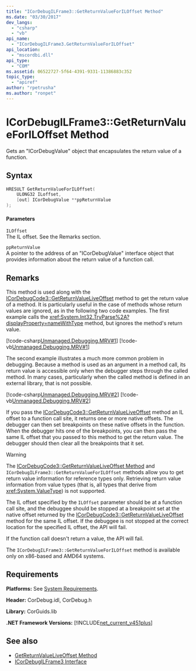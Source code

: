 ```yaml
---
title: "ICorDebugILFrame3::GetReturnValueForILOffset Method"
ms.date: "03/30/2017"
dev_langs: 
  - "csharp"
  - "vb"
api_name: 
  - "ICorDebugILFrame3.GetReturnValueForILOffset"
api_location: 
  - "mscordbi.dll"
api_type: 
  - "COM"
ms.assetid: 06522727-5f64-4391-9331-11386883c352
topic_type: 
  - "apiref"
author: "rpetrusha"
ms.author: "ronpet"
---
```

# ICorDebugILFrame3::GetReturnValueForILOffset Method
Gets an "ICorDebugValue" object that encapsulates the return value of a function.  
  
## Syntax  
  
```cpp
HRESULT GetReturnValueForILOffset(  
    ULONG32 ILoffset,   
    [out] ICorDebugValue **ppReturnValue  
);  
```  
  
#### Parameters  
 `ILOffset`  
 The IL offset. See the Remarks section.  
  
 `ppReturnValue`  
 A pointer to the address of an "ICorDebugValue" interface object that provides information about the return value of a function call.  
  
## Remarks  
 This method is used along with the [ICorDebugCode3::GetReturnValueLiveOffset](../../../../docs/framework/unmanaged-api/debugging/icordebugcode3-getreturnvalueliveoffset-method.md) method to get the return value of a method. It is particularly useful in the case of methods whose return values are ignored, as in the following two code examples. The first example calls the <xref:System.Int32.TryParse%2A?displayProperty=nameWithType> method, but ignores the method's return value.  
  
 [!code-csharp[Unmanaged.Debugging.MRV#1](../../../../samples/snippets/csharp/VS_Snippets_CLR/unmanaged.debugging.mrv/cs/mrv1.cs#1)]
 [!code-vb[Unmanaged.Debugging.MRV#1](../../../../samples/snippets/visualbasic/VS_Snippets_CLR/unmanaged.debugging.mrv/vb/mrv1.vb#1)]  
  
 The second example illustrates a much more common problem in debugging. Because a method is used as an argument in a method call, its return value is accessible only when the debugger steps through the called method. In many cases, particularly when the called method is defined in an external library, that is not possible.  
  
 [!code-csharp[Unmanaged.Debugging.MRV#2](../../../../samples/snippets/csharp/VS_Snippets_CLR/unmanaged.debugging.mrv/cs/mrv2.cs#2)]
 [!code-vb[Unmanaged.Debugging.MRV#2](../../../../samples/snippets/visualbasic/VS_Snippets_CLR/unmanaged.debugging.mrv/vb/mrv2.vb#2)]  
  
 If you pass the [ICorDebugCode3::GetReturnValueLiveOffset](../../../../docs/framework/unmanaged-api/debugging/icordebugcode3-getreturnvalueliveoffset-method.md) method an IL offset to a function call site, it returns one or more native offsets. The debugger can then set breakpoints on these native offsets in the function. When the debugger hits one of the breakpoints, you can then pass the same IL offset that you passed to this method to get the return value. The debugger should then clear all the breakpoints that it set.  
  
> [!WARNING]
>  The [ICorDebugCode3::GetReturnValueLiveOffset Method](../../../../docs/framework/unmanaged-api/debugging/icordebugcode3-getreturnvalueliveoffset-method.md) and `ICorDebugILFrame3::GetReturnValueForILOffset` methods allow you to get return value information for reference types only. Retrieving return value information from value types (that is, all types that derive from <xref:System.ValueType>) is not supported.  
  
 The IL offset specified by the `ILOffset` parameter should be at a function call site, and the debuggee should be stopped at a breakpoint set at the native offset returned by the [ICorDebugCode3::GetReturnValueLiveOffset](../../../../docs/framework/unmanaged-api/debugging/icordebugcode3-getreturnvalueliveoffset-method.md) method for the same IL offset. If the debuggee is not stopped at the correct location for the specified IL offset, the API will fail.  
  
 If the function call doesn't return a value, the API will fail.  
  
 The `ICorDebugILFrame3::GetReturnValueForILOffset` method is available only on x86-based and AMD64 systems.  
  
## Requirements  
 **Platforms:** See [System Requirements](../../../../docs/framework/get-started/system-requirements.md).  
  
 **Header:** CorDebug.idl, CorDebug.h  
  
 **Library:** CorGuids.lib  
  
 **.NET Framework Versions:** [!INCLUDE[net_current_v451plus](../../../../includes/net-current-v451plus-md.md)]  
  
## See also
- [GetReturnValueLiveOffset Method](../../../../docs/framework/unmanaged-api/debugging/icordebugcode3-getreturnvalueliveoffset-method.md)
- [ICorDebugILFrame3 Interface](../../../../docs/framework/unmanaged-api/debugging/icordebugilframe3-interface.md)
